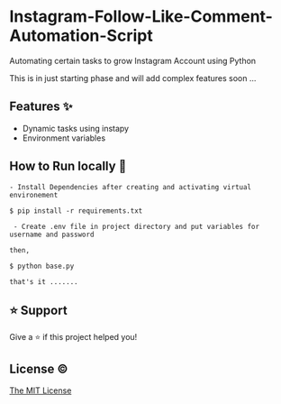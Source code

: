 # Instagram-Follow-Like-Comment-Automation-Script

Automating certain tasks to grow Instagram Account using Python

This is in just starting phase and will add complex features soon ...

## Features ✨

- Dynamic tasks using instapy
- Environment variables

## How to Run locally 🚀

    - Install Dependencies after creating and activating virtual environement

    $ pip install -r requirements.txt

     - Create .env file in project directory and put variables for username and password

    then,

    $ python base.py

    that's it .......

## ⭐️ Support

Give a ⭐️ if this project helped you!

## License ©

[The MIT License](LICENSE)
